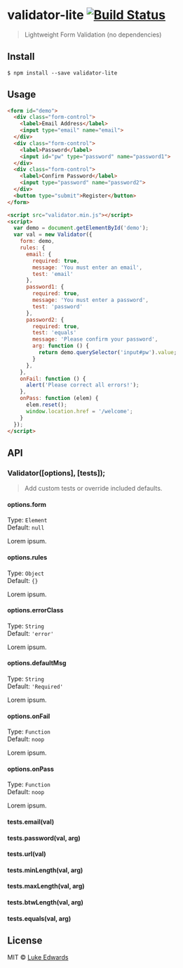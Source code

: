 # validator-lite [![Build Status](https://travis-ci.org/lukeed/validator-lite.svg?branch=master)](https://travis-ci.org/lukeed/validator-lite)

> Lightweight Form Validation (no dependencies)


## Install

```
$ npm install --save validator-lite
```


## Usage

```html
<form id="demo">
  <div class="form-control">
    <label>Email Address</label>
    <input type="email" name="email">
  </div>
  <div class="form-control">
    <label>Password</label>
    <input id="pw" type="password" name="password1">
  </div>
  <div class="form-control">
    <label>Confirm Password</label>
    <input type="password" name="password2">
  </div>
  <button type="submit">Register</button>
</form>

<script src="validator.min.js"></script>
<script>
  var demo = document.getElementById('demo');
  var val = new Validator({
    form: demo,
    rules: {
      email: {
      	required: true,
      	message: 'You must enter an email',
      	test: 'email'
      },
      password1: {
      	required: true,
      	message: 'You must enter a password',
      	test: 'password'
      },
      password2: {
      	required: true,
      	test: 'equals'
      	message: 'Please confirm your password',
      	arg: function () {
          return demo.querySelector('input#pw').value;
      	}
      },
    },
    onFail: function () {
      alert('Please correct all errors!');
    },
    onPass: function (elem) {
      elem.reset();
      window.location.href = '/welcome';
    }
  });
</script>


```


## API

### Validator([options], [tests]);

> Add custom tests or override included defaults.

#### options.form
Type: `Element`<br>
Default: `null`

Lorem ipsum.

#### options.rules
Type: `Object`<br>
Default: `{}`

Lorem ipsum.

#### options.errorClass
Type: `String`<br>
Default: `'error'`

Lorem ipsum.

#### options.defaultMsg
Type: `String`<br>
Default: `'Required'`

Lorem ipsum.

#### options.onFail
Type: `Function`<br>
Default: `noop`

Lorem ipsum.

#### options.onPass
Type: `Function`<br>
Default: `noop`

Lorem ipsum.


#### tests.email(val)
#### tests.password(val, arg)
#### tests.url(val)
#### tests.minLength(val, arg)
#### tests.maxLength(val, arg)
#### tests.btwLength(val, arg)
#### tests.equals(val, arg)


## License

MIT © [Luke Edwards](https://lukeed.com)
